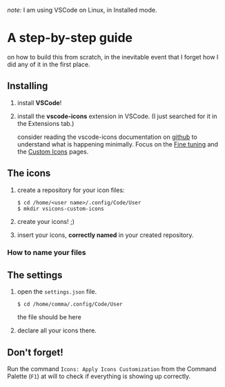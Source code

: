 *note:* I am using VSCode on Linux, in Installed mode.

# A step-by-step guide
on how to build this from scratch, in the inevitable event that I forget how I did any of it in the first place.

## Installing
1. install **VSCode**!
2. install the **vscode-icons** extension in VSCode. (I just searched for it in the Extensions tab.)

    consider reading the vscode-icons documentation on [github](https://github.com/vscode-icons/vscode-icons) to understand what is happening minimally. Focus on the [Fine tuning](https://github.com/vscode-icons/vscode-icons/wiki/FineTuning) and the [Custom Icons](https://github.com/vscode-icons/vscode-icons/wiki/Custom) pages.

## The icons
1. create a repository for your icon files:

    ```Linux command line
    $ cd /home/<user name>/.config/Code/User
    $ mkdir vsicons-custom-icons
    ``` 
2. create your icons! ;)
3. insert your icons, **correctly named** in your created repository.

### How to name your files

## The settings
1. open the `settings.json` file.

    ```Linux command line
    $ cd /home/comma/.config/Code/User
    ```
    the file should be here
2. declare all your icons there.

## Don't forget!
Run the command `Icons: Apply Icons Customization` from the Command Palette (`F1`) at will to check if everything is showing up correctly.